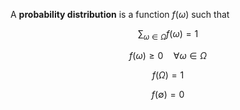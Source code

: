A **probability distribution** is a function $f(\omega)$ such that

$$
\sum_{\omega \in \Omega} f(\omega) = 1
$$

$$
f(\omega) \geqslant 0 \quad \forall \omega \in \Omega
$$

$$
f(\Omega) = 1
$$

$$
f\left(\emptyset\right) = 0
$$